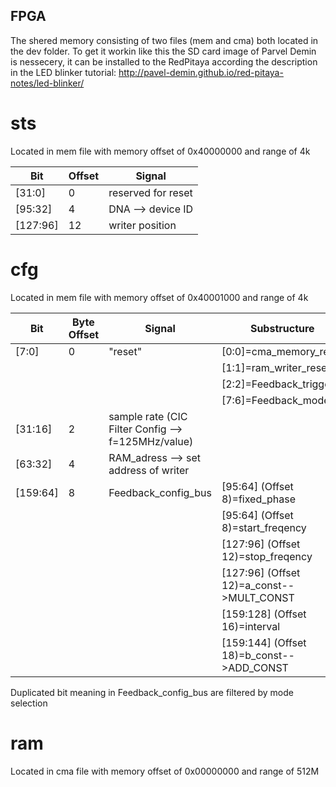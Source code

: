 ## FPGA
The shered memory consisting of two files (mem and cma) both located in the dev folder.
To get it workin like this the SD card image of Parvel Demin is nessecery, it can be installed to the RedPitaya according the description in the LED blinker tutorial:
http://pavel-demin.github.io/red-pitaya-notes/led-blinker/

# sts
Located in mem file with memory offset of 0x40000000 and range of 4k

Bit      | Offset | Signal   
-------- | ------ | -------- 
[31:0]   | 0      | reserved for reset   
[95:32]  | 4      | DNA --> device ID
[127:96] | 12     | writer position

# cfg
Located in mem file with memory offset of 0x40001000 and range of 4k

Bit      | Byte Offset | Signal                          | Substructure
-------- | ----------- | ------------------------------- | ------
[7:0]    | 0           | "reset"                         | [0:0]=cma_memory_reset
         |             |                                 | [1:1]=ram_writer_reset
         |             |                                 | [2:2]=Feedback_trigger
         |             |                                 | [7:6]=Feedback_mode)   
[31:16]  | 2           | sample rate (CIC Filter Config --> f=125MHz/value) |
[63:32]  | 4           | RAM_adress --> set address of writer |
[159:64] | 8           | Feedback_config_bus             | [95:64] (Offset 8)=fixed_phase
         |             |                                 | [95:64] (Offset 8)=start_freqency
         |             |                                 | [127:96] (Offset 12)=stop_freqency
         |             |                                 | [127:96] (Offset 12)=a_const-->MULT_CONST
         |             |                                 | [159:128] (Offset 16)=interval
         |             |                                 | [159:144] (Offset 18)=b_const-->ADD_CONST

Duplicated bit meaning in Feedback_config_bus are filtered by mode selection

# ram
Located in cma file with memory offset of 0x00000000 and range of 512M


